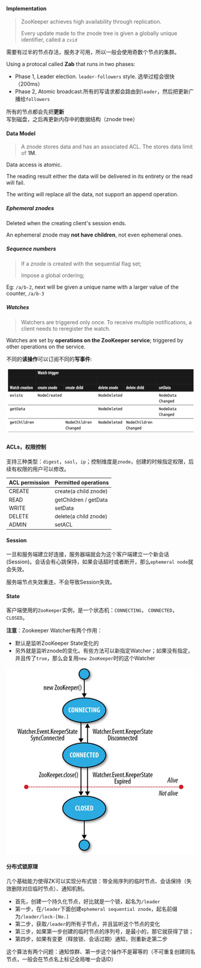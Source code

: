 #### Implementation

> ZooKeeper achieves high availability through replication.
>
> Every update made to the znode tree is given a globally unique identifier, called a `zxid`

需要有过半的节点存活，服务才可用，所以一般会使用奇数个节点的集群。

Using a protocal called **Zab** that runs in two phases:

- Phase 1, Leader election. `leader-followers` style. 选举过程会很快（200ms）
- Phase 2, Atomic broadcast.所有的写请求都会路由到`leader`，然后把更新广播给`followers`

所有的节点都会先把**更新**写到磁盘，之后再更新内存中的数据结构（znode tree）

#### Data Model

> A znode stores data and has an associated ACL. The stores data limit of **1M**.

Data access is atomic. 

The reading result either the data will be delivered in its entirety or the read will fail.

The writing will replace all the data, not support an append operation.

##### Ephemeral znodes

Deleted when the creating client's session ends.

An ephemeral znode may **not have children**, not even ephemeral ones.

##### Sequence numbers

> If a znode is created with the sequential flag set;
>
> Impose a global ordering;

Eg: `/a/b-2`, next will be given a unique name with a larger value of the counter, `/a/b-3`

##### Watches

> Watchers are triggered only once. To receive multiple notifications, a client needs to reregister the watch.

Watches are set by **operations on the ZooKeeper service**; triggered by other operations on the service.

不同的**读操作**可以订阅不同的**写事件**:

![watch-and-corresponding-triggers](./images/watch-event-trigger.png)

#### ACLs，权限控制

支持三种类型：`digest`，`sasl`，`ip`；控制维度是`znode`，创建的时候指定权限，后续有权限的用户可以修改。

| ACL permission | Permitted operations  |
| -------------- | --------------------- |
| CREATE         | create(a child znode) |
| READ           | getChildren / getData |
| WRITE          | setData               |
| DELETE         | delete(a child znode) |
| ADMIN          | setACL                |

#### Session

一旦和服务端建立好连接，服务器端就会为这个客户端建立一个新会话(Session)。会话会有心跳保持，如果会话超时或者断开，那么`ephemeral node`就会失效。

服务端节点失效重连，不会导致Session失效。

#### State

客户端使用的`ZooKeeper`实例，是一个状态机：`CONNECTING`， `CONNECTED`，`CLOSED`。

**注意**：Zookeeper Watcher有两个作用：

- 默认是监听ZooKeeper State变化的
- 另外就是监听znode的变化。有些方法可以新指定Watcher；如果没有指定，并且传了`true`，那么会复用`new ZooKeeper`时的这个Watcher

![zookeeper-state](./images/zookeeper-state-transitions.png)

#### 分布式锁原理

几个基础能力使得ZK可以实现分布式锁：带全局序列的临时节点、会话保持（失效删除对应临时节点）、通知机制。

- 首先，创建一个持久化节点，好比就是一个锁，起名为`/leader`
- 第一步，在`/leader`下面创建`ephemeral sequential znode`，起名前缀为`/leader/lock-[No.]`
- 第二步，获取`/leader`的所有子节点，并且监听这个节点的变化
- 第三步，如果第一步创建的临时节点的序列号，是最小的，那它就获得了锁；
- 第四步，如果有变更（释放锁、会话过期）通知，则重新走第二步

这个算法有两个问题：通知惊群、第一步这个操作不是幂等的（不可重复创建同名节点，一般会在节点名上标记全局唯一会话ID）

